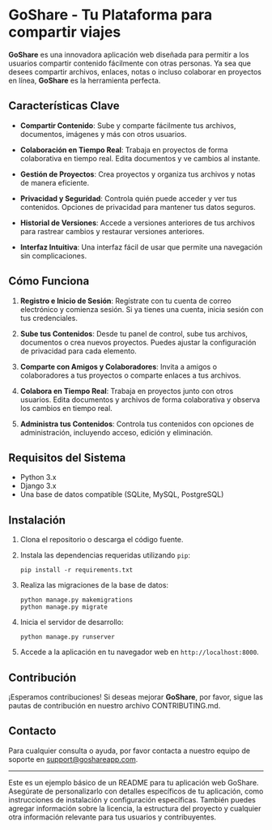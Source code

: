 
# GoShare - Tu Plataforma para compartir viajes

**GoShare** es una innovadora aplicación web diseñada para permitir a los usuarios compartir contenido fácilmente con otras personas. Ya sea que desees compartir archivos, enlaces, notas o incluso colaborar en proyectos en línea, **GoShare** es la herramienta perfecta.

## Características Clave

- **Compartir Contenido**: Sube y comparte fácilmente tus archivos, documentos, imágenes y más con otros usuarios.

- **Colaboración en Tiempo Real**: Trabaja en proyectos de forma colaborativa en tiempo real. Edita documentos y ve cambios al instante.

- **Gestión de Proyectos**: Crea proyectos y organiza tus archivos y notas de manera eficiente.

- **Privacidad y Seguridad**: Controla quién puede acceder y ver tus contenidos. Opciones de privacidad para mantener tus datos seguros.

- **Historial de Versiones**: Accede a versiones anteriores de tus archivos para rastrear cambios y restaurar versiones anteriores.

- **Interfaz Intuitiva**: Una interfaz fácil de usar que permite una navegación sin complicaciones.

## Cómo Funciona

1. **Registro e Inicio de Sesión**: Regístrate con tu cuenta de correo electrónico y comienza sesión. Si ya tienes una cuenta, inicia sesión con tus credenciales.

2. **Sube tus Contenidos**: Desde tu panel de control, sube tus archivos, documentos o crea nuevos proyectos. Puedes ajustar la configuración de privacidad para cada elemento.

3. **Comparte con Amigos y Colaboradores**: Invita a amigos o colaboradores a tus proyectos o comparte enlaces a tus archivos.

4. **Colabora en Tiempo Real**: Trabaja en proyectos junto con otros usuarios. Edita documentos y archivos de forma colaborativa y observa los cambios en tiempo real.

5. **Administra tus Contenidos**: Controla tus contenidos con opciones de administración, incluyendo acceso, edición y eliminación.

## Requisitos del Sistema

- Python 3.x
- Django 3.x
- Una base de datos compatible (SQLite, MySQL, PostgreSQL)

## Instalación

1. Clona el repositorio o descarga el código fuente.

2. Instala las dependencias requeridas utilizando `pip`:
   ```
   pip install -r requirements.txt
   ```

3. Realiza las migraciones de la base de datos:
   ```
   python manage.py makemigrations
   python manage.py migrate
   ```

4. Inicia el servidor de desarrollo:
   ```
   python manage.py runserver
   ```

5. Accede a la aplicación en tu navegador web en `http://localhost:8000`.

## Contribución

¡Esperamos contribuciones! Si deseas mejorar **GoShare**, por favor, sigue las pautas de contribución en nuestro archivo CONTRIBUTING.md.

## Contacto

Para cualquier consulta o ayuda, por favor contacta a nuestro equipo de soporte en support@goshareapp.com.

---

Este es un ejemplo básico de un README para tu aplicación web GoShare. Asegúrate de personalizarlo con detalles específicos de tu aplicación, como instrucciones de instalación y configuración específicas. También puedes agregar información sobre la licencia, la estructura del proyecto y cualquier otra información relevante para tus usuarios y contribuyentes.
